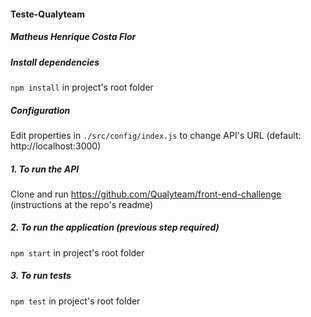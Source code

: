 #### Teste-Qualyteam
##### Matheus Henrique Costa Flor

##### Install dependencies

`npm install` in project's root folder

##### Configuration

Edit properties in `./src/config/index.js` to change API's URL (default: http://localhost:3000)

##### 1. To run the API

Clone and run https://github.com/Qualyteam/front-end-challenge (instructions at the repo's readme)

##### 2. To run the application (previous step required)

`npm start` in project's root folder

##### 3. To run tests

`npm test` in project's root folder